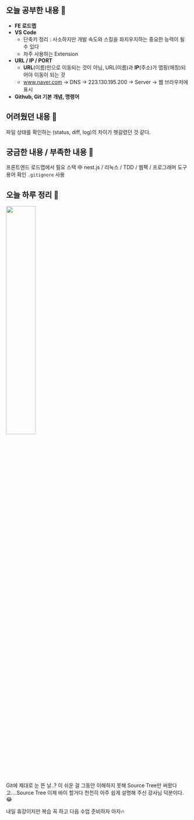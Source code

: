 ## 오늘 공부한 내용 🌼
- **FE 로드맵**
- **VS Code**
   - 단축키 정리 : 사소하지만 개발 속도와 스킬을 좌지우지하는 중요한 능력이 될 수 있다
   - 자주 사용하는 Extension
- **URL / IP / PORT**
   - **URL**(이름)만으로 이동되는 것이 아님, URL(이름)과 **IP**(주소)가 맵핑(매칭)되어야 이동이 되는 것
   - www.naver.com -> DNS -> 223.130.195.200 -> Server -> 웹 브라우저에 표시
- **Github, Git 기본 개념, 명령어**


## 어려웠던 내용 🥹
파일 상태를 확인하는 (status, diff, log)의 차이가 헷갈렸던 것 같다.

## 궁금한 내용 / 부족한 내용 🧐
프론트엔드 로드맵에서 필요 스택 中 nest.js / 리눅스 / TDD / 웹팩 / 프로그래머 도구 용어 확인
`.gitignore` 사용

## 오늘 하루 정리 🌳
<img src="https://user-images.githubusercontent.com/105140201/221791221-b96409e0-526f-4a3b-b2d8-7286caf63232.png" width="40%" height="40%">

Git에 제대로 눈 뜬 날..?
이 쉬운 걸 그동안 이해하지 못해 Source Tree만 써왔다고….Source Tree 이제 바이 할거다
천천히 아주 쉽게  설명해 주신 강사님 덕분이다.😂

내일 휴강이지만 복습 꼭 하고 다음 수업 준비하자 아자🔥
